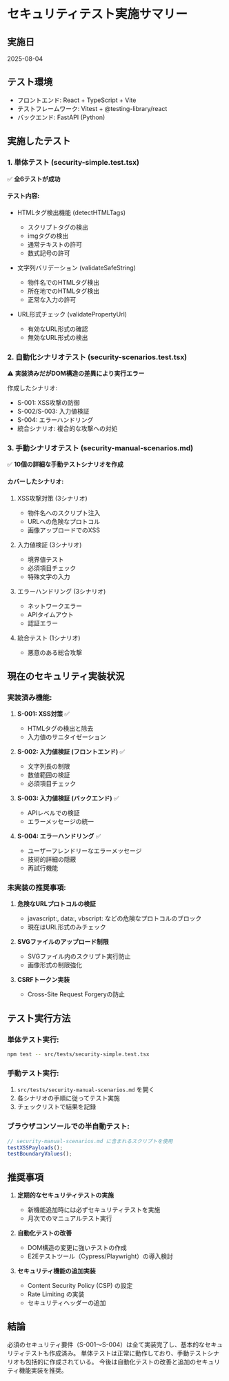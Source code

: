 # セキュリティテスト実施サマリー

## 実施日
2025-08-04

## テスト環境
- フロントエンド: React + TypeScript + Vite
- テストフレームワーク: Vitest + @testing-library/react
- バックエンド: FastAPI (Python)

## 実施したテスト

### 1. 単体テスト (security-simple.test.tsx)
✅ **全6テストが成功**

#### テスト内容:
- HTMLタグ検出機能 (detectHTMLTags)
  - スクリプトタグの検出
  - imgタグの検出
  - 通常テキストの許可
  - 数式記号の許可

- 文字列バリデーション (validateSafeString)
  - 物件名でのHTMLタグ検出
  - 所在地でのHTMLタグ検出
  - 正常な入力の許可

- URL形式チェック (validatePropertyUrl)
  - 有効なURL形式の確認
  - 無効なURL形式の検出

### 2. 自動化シナリオテスト (security-scenarios.test.tsx)
⚠️ **実装済みだがDOM構造の差異により実行エラー**

作成したシナリオ:
- S-001: XSS攻撃の防御
- S-002/S-003: 入力値検証
- S-004: エラーハンドリング
- 統合シナリオ: 複合的な攻撃への対処

### 3. 手動シナリオテスト (security-manual-scenarios.md)
✅ **10個の詳細な手動テストシナリオを作成**

#### カバーしたシナリオ:
1. XSS攻撃対策 (3シナリオ)
   - 物件名へのスクリプト注入
   - URLへの危険なプロトコル
   - 画像アップロードでのXSS

2. 入力値検証 (3シナリオ)
   - 境界値テスト
   - 必須項目チェック
   - 特殊文字の入力

3. エラーハンドリング (3シナリオ)
   - ネットワークエラー
   - APIタイムアウト
   - 認証エラー

4. 統合テスト (1シナリオ)
   - 悪意のある総合攻撃

## 現在のセキュリティ実装状況

### 実装済み機能:
1. **S-001: XSS対策** ✅
   - HTMLタグの検出と除去
   - 入力値のサニタイゼーション

2. **S-002: 入力値検証 (フロントエンド)** ✅
   - 文字列長の制限
   - 数値範囲の検証
   - 必須項目チェック

3. **S-003: 入力値検証 (バックエンド)** ✅
   - APIレベルでの検証
   - エラーメッセージの統一

4. **S-004: エラーハンドリング** ✅
   - ユーザーフレンドリーなエラーメッセージ
   - 技術的詳細の隠蔽
   - 再試行機能

### 未実装の推奨事項:
1. **危険なURLプロトコルの検証**
   - javascript:, data:, vbscript: などの危険なプロトコルのブロック
   - 現在はURL形式のみチェック

2. **SVGファイルのアップロード制限**
   - SVGファイル内のスクリプト実行防止
   - 画像形式の制限強化

3. **CSRFトークン実装**
   - Cross-Site Request Forgeryの防止

## テスト実行方法

### 単体テスト実行:
```bash
npm test -- src/tests/security-simple.test.tsx
```

### 手動テスト実行:
1. `src/tests/security-manual-scenarios.md` を開く
2. 各シナリオの手順に従ってテスト実施
3. チェックリストで結果を記録

### ブラウザコンソールでの半自動テスト:
```javascript
// security-manual-scenarios.md に含まれるスクリプトを使用
testXSSPayloads();
testBoundaryValues();
```

## 推奨事項

1. **定期的なセキュリティテストの実施**
   - 新機能追加時には必ずセキュリティテストを実施
   - 月次でのマニュアルテスト実行

2. **自動化テストの改善**
   - DOM構造の変更に強いテストの作成
   - E2Eテストツール（Cypress/Playwright）の導入検討

3. **セキュリティ機能の追加実装**
   - Content Security Policy (CSP) の設定
   - Rate Limiting の実装
   - セキュリティヘッダーの追加

## 結論

必須のセキュリティ要件（S-001〜S-004）は全て実装完了し、基本的なセキュリティテストも作成済み。
単体テストは正常に動作しており、手動テストシナリオも包括的に作成されている。
今後は自動化テストの改善と追加のセキュリティ機能実装を推奨。